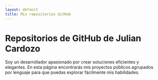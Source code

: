 ```yaml
---
layout: default
title: Mis repositorios GitHub
---
```


<h1>Repositorios de GitHub de Julian Cardozo</h1>


<p>Soy un desarrollador apasionado por crear soluciones eficientes y elegantes. En esta página encontrarás mis proyectos públicos agrupados por lenguaje para que puedas explorar fácilmente mis habilidades.</p>

<div id="repos-by-lang"></div>

<script>
  const username = 'juliancardozo';
  const container = document.getElementById('repos-by-lang');



  fetch(`https://api.github.com/users/${username}/repos`)
    .then(response => response.json())
    .then(repos => {
  
      const groups = {};

      repos.forEach(repo => {
        const lang = repo.language || 'Otros';
        if (!groups[lang]) {
          groups[lang] = [];
        }
        groups[lang].push(repo);
      });

      Object.keys(groups).sort().forEach(lang => {
        const section = document.createElement('section');
        const h2 = document.createElement('h2');
        h2.textContent = lang;
        section.appendChild(h2);

        const ul = document.createElement('ul');
        groups[lang].forEach(repo => {
          const li = document.createElement('li');
          li.innerHTML = `<a href="${repo.html_url}" target="_blank">${repo.name}</a> - ${repo.description || 'Sin descripción'}`;
          ul.appendChild(li);
        });

        section.appendChild(ul);
        container.appendChild(section);
      });
    })
    .catch(err => {
      container.innerHTML = '<p>Error cargando repositorios.</p>';
      console.error(err);
    });
</script>
